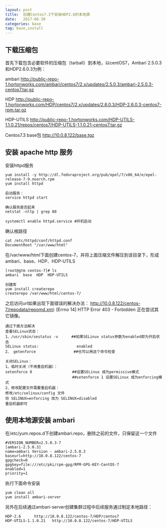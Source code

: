 ```yaml
---
layout: post
title:  创建Centos7.3下安装HDP2.6的本地源
date:   2017-06-30
categories: base
tag: base,install
---
```


下载压缩包
------------------------------------
首先下载包含必要软件的压缩包（tarball）到本地，以centOS7，Ambari 2.5.0.3和HDP2.6.0.3为例： 

ambari
http://public-repo-1.hortonworks.com/ambari/centos7/2.x/updates/2.5.0.3/ambari-2.5.0.3-centos7.tar.gz

HDP
http://public-repo-1.hortonworks.com/HDP/centos7/2.x/updates/2.6.0.3/HDP-2.6.0.3-centos7-rpm.tar.gz

HDP-UTILS
http://public-repo-1.hortonworks.com/HDP-UTILS-1.1.0.21/repos/centos7/HDP-UTILS-1.1.0.21-centos7.tar.gz

Centos7.3 base包
http://10.0.8.122/base.tgz


安装 apache http 服务
------------------------------------
安装httpd服务
```
yum install -y http://dl.fedoraproject.org/pub/epel/7/x86_64/e/epel-release-7-9.noarch.rpm
yum install httpd

启动服务：
service httpd start

确认服务是否起来
netstat -nltp | grep 80

systemctl enable httpd.service #开机启动
```

确认根路径
```
cat /etc/httpd/conf/httpd.conf
DocumentRoot "/var/www/html"
```

在/var/www/html下面创建centos-7，并将上面压缩文件解压到该目录下，形成ambari、base、HDP、HDP-UTILS
```
[root@gtm centos-7]# ls
ambari  base  HDP  HDP-UTILS

创建库
yum install createrepo
createrepo /var/www/html/centos-7/
```

之后访问url如果出现下面错误的解决办法：
http://10.0.8.122/centos-7/repodata/repomd.xml: [Errno 14] HTTP Error 403 - Forbidden
正在尝试其它镜像。
```
通过下面方法解决
查看SELinux状态：
1、/usr/sbin/sestatus -v      ##如果SELinux status参数为enabled即为开启状态
SELinux status:                 enabled
2、 getenforce                 ##也可以用这个命令检查

关闭SELinux：
1、临时关闭（不用重启机器）：
setenforce 0                  ##设置SELinux 成为permissive模式
                              ##setenforce 1 设置SELinux 成为enforcing模式
2、修改配置文件需要重启机器：
修改/etc/selinux/config 文件
将 SELINUX=enforcing 改为 SELINUX=disabled
重启机器即可
```

使用本地源安装 ambari
------------------------------------
在/etc/yum.repos.d下创建ambari.repo，删除之前的文件，只保留这一个文件
```
#VERSION_NUMBER=2.5.0.3-7
[ambari-2.5.0.3]
name=ambari Version - ambari-2.5.0.3
baseurl=http://10.0.8.122/centos-7
gpgcheck=0
gpgkey=file:///etc/pki/rpm-gpg/RPM-GPG-KEY-CentOS-7
enabled=1
priority=1
```

执行下面命令安装
```
yum clean all
yum install ambari-server
```

另外在后续通过ambari-server创建集群过程中后续服务通过制定本地路径：
```
HDP-2.6      http://10.0.8.122/centos-7/HDP/centos7
HDP-UTILS-1.1.0.21   http://10.0.8.122/centos-7/HDP-UTILS
```


